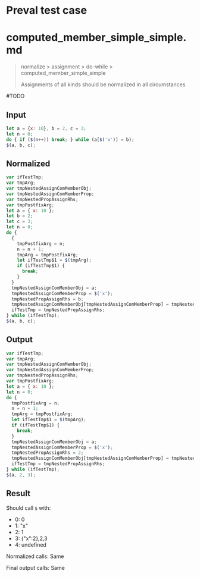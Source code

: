 # Preval test case

# computed_member_simple_simple.md

> normalize > assignment > do-while > computed_member_simple_simple
>
> Assignments of all kinds should be normalized in all circumstances

#TODO

## Input

`````js filename=intro
let a = {x: 10}, b = 2, c = 3;
let n = 0;
do { if ($(n++)) break; } while (a[$('x')] = b);
$(a, b, c);
`````

## Normalized

`````js filename=intro
var ifTestTmp;
var tmpArg;
var tmpNestedAssignComMemberObj;
var tmpNestedAssignComMemberProp;
var tmpNestedPropAssignRhs;
var tmpPostfixArg;
let a = { x: 10 };
let b = 2;
let c = 3;
let n = 0;
do {
  {
    tmpPostfixArg = n;
    n = n + 1;
    tmpArg = tmpPostfixArg;
    let ifTestTmp$1 = $(tmpArg);
    if (ifTestTmp$1) {
      break;
    }
  }
  tmpNestedAssignComMemberObj = a;
  tmpNestedAssignComMemberProp = $('x');
  tmpNestedPropAssignRhs = b;
  tmpNestedAssignComMemberObj[tmpNestedAssignComMemberProp] = tmpNestedPropAssignRhs;
  ifTestTmp = tmpNestedPropAssignRhs;
} while (ifTestTmp);
$(a, b, c);
`````

## Output

`````js filename=intro
var ifTestTmp;
var tmpArg;
var tmpNestedAssignComMemberObj;
var tmpNestedAssignComMemberProp;
var tmpNestedPropAssignRhs;
var tmpPostfixArg;
let a = { x: 10 };
let n = 0;
do {
  tmpPostfixArg = n;
  n = n + 1;
  tmpArg = tmpPostfixArg;
  let ifTestTmp$1 = $(tmpArg);
  if (ifTestTmp$1) {
    break;
  }
  tmpNestedAssignComMemberObj = a;
  tmpNestedAssignComMemberProp = $('x');
  tmpNestedPropAssignRhs = 2;
  tmpNestedAssignComMemberObj[tmpNestedAssignComMemberProp] = tmpNestedPropAssignRhs;
  ifTestTmp = tmpNestedPropAssignRhs;
} while (ifTestTmp);
$(a, 2, 3);
`````

## Result

Should call `$` with:
 - 0: 0
 - 1: "x"
 - 2: 1
 - 3: {"x":2},2,3
 - 4: undefined

Normalized calls: Same

Final output calls: Same
